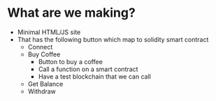 # What are we making?
- Minimal HTML/JS site 
- That has the following button which map to solidity smart contract
  - Connect  
  - Buy Coffee
    - Button to buy a coffee
    - Call a function on a smart contract
    - Have a test blockchain that we can call
  - Get Balance
  - Withdraw